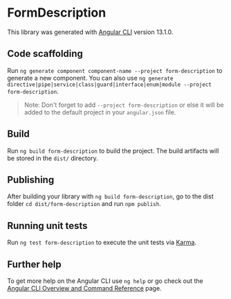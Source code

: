 # FormDescription

This library was generated with [Angular CLI](https://github.com/angular/angular-cli) version 13.1.0.

## Code scaffolding

Run `ng generate component component-name --project form-description` to generate a new component. You can also use `ng generate directive|pipe|service|class|guard|interface|enum|module --project form-description`.
> Note: Don't forget to add `--project form-description` or else it will be added to the default project in your `angular.json` file. 

## Build

Run `ng build form-description` to build the project. The build artifacts will be stored in the `dist/` directory.

## Publishing

After building your library with `ng build form-description`, go to the dist folder `cd dist/form-description` and run `npm publish`.

## Running unit tests

Run `ng test form-description` to execute the unit tests via [Karma](https://karma-runner.github.io).

## Further help

To get more help on the Angular CLI use `ng help` or go check out the [Angular CLI Overview and Command Reference](https://angular.io/cli) page.
